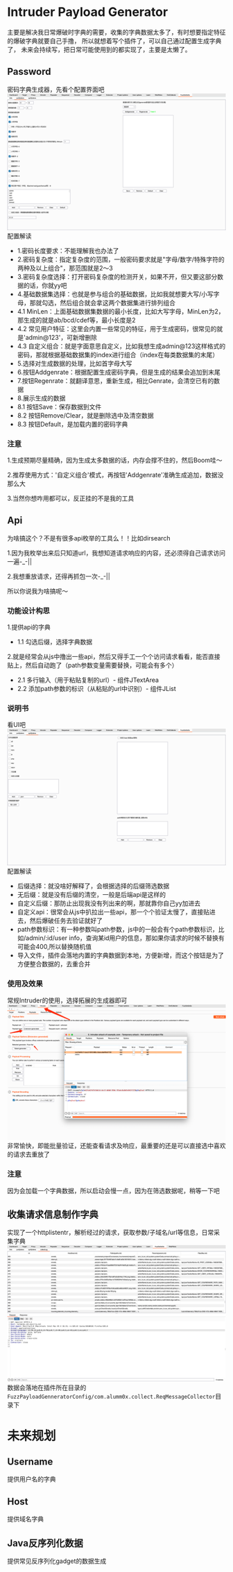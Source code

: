 # Intruder Payload Generator
主要是解决我日常爆破时字典的需要，收集的字典数据太多了，有时想要指定特征的爆破字典就要自己手撸，
所以就想着写个插件了，可以自己通过配置生成字典了，
未来会持续写，把日常可能使用到的都实现了，主要是太懒了。
## Password
密码字典生成器，先看个配置界面吧
![img.png](img.png)
配置解读
- 1.密码长度要求：不能理解我也办法了
- 2.密码复杂度：指定复杂度的范围，一般密码要求就是"字母/数字/特殊字符的两种及以上组合"，那范围就是2～3
- 3.密码复杂度选择：打开密码复杂度的检测开关，如果不开，但又要这部分数据的话，你就yy吧
- 4.基础数据集选择：也就是参与组合的基础数据，比如我就想要大写/小写字母，那就勾选，然后组合就会拿这两个数据集进行排列组合
- 4.1 MinLen：上面基础数据集数据的最小长度，比如大写字母，MinLen为2，那生成的就是ab/bcd/cdef等，最小长度是2
- 4.2 常见用户特征：这里会内置一些常见的特征，用于生成密码，很常见的就是'admin@123'，可新增删除
- 4.3 自定义组合：就是字面意思自定义，比如我想生成admin@123这样格式的密码，那就根据基础数据集的index进行组合（index在每类数据集的末尾）
- 5.选择对生成数据的处理，比如首字母大写
- 6.按钮Addgenrate：根据配置生成密码字典，但是生成的结果会追加到末尾
- 7.按钮Regenrate：就翻译意思，重新生成，相比Genrate，会清空已有的数据
- 8.展示生成的数据
- 8.1 按钮Save：保存数据到文件
- 8.2 按钮Remove/Clear，就是删除选中及清空数据
- 8.3 按钮Default，是加载内置的密码字典

### 注意
1.生成预期尽量精确，因为生成太多数据的话，内存会撑不住的，然后Boom哇～

2.推荐使用方式：'自定义组合'模式，再按钮'Addgenrate'准确生成追加，数据没那么大

3.当然你想咋用都可以，反正挂的不是我的工具

## Api
为啥搞这个？不是有很多api枚举的工具么！！比如dirsearch

1.因为我枚举出来后只知道url，我想知道请求响应的内容，还必须得自己请求访问一遍-_-||

2.我想重放请求，还得再抓包一次-_-||

所以你说我为啥搞呢～
### 功能设计构思
1.提供api的字典
- 1.1 勾选后缀，选择字典数据

2.就是经常会从js中撸出一些api，然后又得手工一个个访问请求看看，能否直接贴上，然后自动跑了（path参数变量需要替换，可能会有多个）
- 2.1 多行输入（用于粘贴复制的url）- 组件JTextArea
- 2.2 添加path参数的标识（从粘贴的url中识别）- 组件JList

### 说明书
看UI吧
![img_3.png](img_1.png)
配置解读
- 后缀选择：就没啥好解释了，会根据选择的后缀筛选数据
- 无后缀：就是没有后缀的清空，一般是后端api是这样的
- 自定义后缀：那防止出现我没有列出来的啊，那就靠你自己yy加进去
- 自定义api：很常会从js中扒拉出一些api，那一个个验证太慢了，直接贴进去，然后爆破任务去验证就好了
- path参数标识：有一种参数叫path参数，js中的一般会有个path参数标识，比如/admin/:id/user info，查询某id用户的信息，那如果你请求的时候不替换有可能会400,所以替换随机值
- 导入文件，插件会落地内置的字典数据到本地，方便新增，而这个按钮是为了方便整合数据的，去重合并

### 使用及效果
常规Intruder的使用，选择拓展的生成器即可
![img_2.png](img_2.png)
非常愉快，即能批量验证，还能查看请求及响应，最重要的还是可以直接选中喜欢的请求去重放了

### 注意
因为会加载一个字典数据，所以启动会慢一点，因为在筛选数据呢，稍等一下吧

## 收集请求信息制作字典
实现了一个httplistentr，解析经过的请求，获取参数/子域名/url等信息，日常采集字典
![collectLog.png](collectLog.png)
数据会落地在插件所在目录的`FuzzPayloadGenneratorConfig/com.alumm0x.collect.ReqMessageCollector`目录下

# 未来规划
## Username
提供用户名的字典
## Host
提供域名字典
## Java反序列化数据
提供常见反序列化gadget的数据生成
